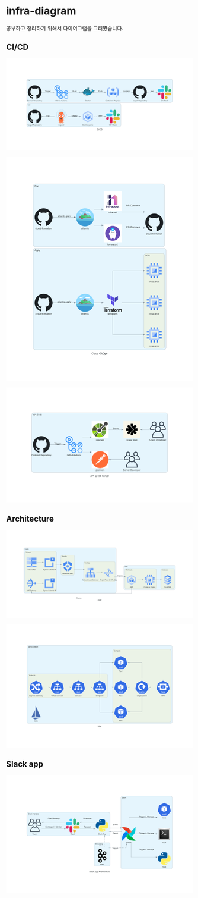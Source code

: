 # infra-diagram

공부하고 정리하기 위해서 다이어그램을 그려봤습니다.

## CI/CD

![](./img/cicd_architecture.png)

![](./img/terraform_architecture.png)

![](./img/openapi_cicd_architecture.png)

## Architecture

![](./img/gcp_architecture.png)

![](./img/k8s_architecture.png)

## Slack app

![](./img/slack_architecture.png)
